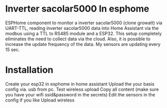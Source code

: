 # Inverter sacolar5000 In esphome
ESPHome component to monitor a inverter sacolar5000 (clone growatt) via UART-TTL, reading inverter sacolar5000 data into Home Assistant via the modbus using a TTL to RS485 module and a ESP32. This setup completely eliminates the need to collect data via the cloud. Also, it is possible to increase the update frequency of the data. My sensors are updating every 15 sec.
# Installation
Create your esp32 in esphome in home assistant
Upload the your basis config via. usb from pc.
Test wireless upload
Copy all content (make sure you have your wifi ssid&password in the secrets)
Edit the sensors in the config if you like
Upload wireless
